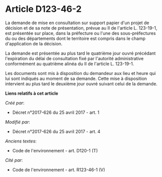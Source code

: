 # Article D123-46-2

La demande de mise en consultation sur support papier d'un projet de décision et de sa note de présentation, prévue au II de
l'article L. 123-19-1, est présentée sur place, dans la préfecture ou l'une des sous-préfectures du ou des départements dont
le territoire est compris dans le champ d'application de la décision.

La demande est présentée au plus tard le quatrième jour ouvré précédant l'expiration du délai de consultation fixé par
l'autorité administrative conformément au quatrième alinéa du II de l'article L. 123-19-1.

Les documents sont mis à disposition du demandeur aux lieu et heure qui lui sont indiqués au moment de sa demande. Cette mise
à disposition intervient au plus tard le deuxième jour ouvré suivant celui de la demande.

**Liens relatifs à cet article**

_Créé par_:

  - Décret n°2017-626 du 25 avril 2017 - art. 1

_Modifié par_:

  - Décret n°2017-626 du 25 avril 2017 - art. 4

_Anciens textes_:

  - Code de l'environnement - art. D120-1 (T)

_Cité par_:

  - Code de l'environnement - art. R123-46-1 (V)
